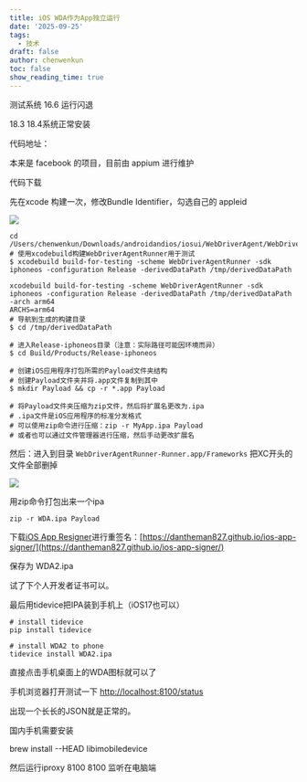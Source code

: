 ```yaml
---
title: iOS WDA作为App独立运行
date: '2025-09-25'
tags:
  - 技术
draft: false
author: chenwenkun
toc: false
show_reading_time: true
---
```

测试系统 16.6 运行闪退

18.3 18.4系统正常安装

代码地址：

本来是 facebook 的项目，目前由 appium 进行维护

代码下载

先在xcode 构建一次，修改Bundle Identifier，勾选自己的 appleid

![](https://prod-files-secure.s3.us-west-2.amazonaws.com/c205fb54-92b2-4987-8be3-972b67d27acc/cb756a73-27bc-4b0d-951a-858df3344b59/image.png?X-Amz-Algorithm=AWS4-HMAC-SHA256&X-Amz-Content-Sha256=UNSIGNED-PAYLOAD&X-Amz-Credential=ASIAZI2LB466SMCVDNV4%2F20251027%2Fus-west-2%2Fs3%2Faws4_request&X-Amz-Date=20251027T122201Z&X-Amz-Expires=3600&X-Amz-Security-Token=IQoJb3JpZ2luX2VjEOv%2F%2F%2F%2F%2F%2F%2F%2F%2F%2FwEaCXVzLXdlc3QtMiJIMEYCIQD6gGzEViFNCsEYvAv4uBm3QO3%2FqpnyGG59um7uhwpgyAIhANBPoG%2F%2BPy1Jsk%2BF2ORCfHM6LgZYiROXTLPfGZ2d5EE1KogECKT%2F%2F%2F%2F%2F%2F%2F%2F%2F%2FwEQABoMNjM3NDIzMTgzODA1IgzPXvoiQbPE0RdM9Pkq3ANIPtpFlHKaX26LsZIhwY9YkBjVMa%2BBkmq%2FLHtm6KhlpfLnzAAvGwAwm1o%2ByC1qxfASWtvxYH%2F%2FicfKppc%2ByURXwyR4BkBhQxk2hpwBgwF7WK4wYJ9X0VbrZEcoKImLAbb41TBOIfR1XaNMEixSxkpIdhALVizdZj4mq6O4iH5bdcTy0v0mha9hXVOYtw%2FoclEcZNZySeKQzIHwW8rcIk8B%2BJ1fGDiZIDoAOSZYWxm%2FzBCa1bZlR%2FkJ0PGsby4hVLo6I5Q1nzSWJ9CBYkOAHaj5w3kc4GlDEsEXW2ph%2B79AsnBWmlSp7vMEd0Q8b6HBsAi9UHqPVC1213xJdNY70TgpgIwnjs3L2D%2BEV4Lo0lGKQJE3KN6rdF1WW8QGitAZHHZJYTp96d9HfbSisWZ%2Fwj97qJoMu3QiiQ%2BTnA2mxosA8%2BYcuSlbUx9nar2KLMa8AtHBV06j1JB%2FNdgbX9TSFl7qbHWWLAz1RQjGaHrApbsX%2B3qE7LfgHf7fGg0s2vq9gSfVm4mxpLfFq6KIzpRYKuEV516v2v5U7oOsyDhnG2Mx7zg2RYVokRIXuos49HvdculPIwg1onGwe0w5QEFllHDUJNG8K89sxxuQo1N48VvgW97FCzJSAqx5HxAlqzC3qf3HBjqkAfpqXWwnpXK0eLR5CFCr0Cv2ZueDOCDJN1GyoX6Sf0zEw09bvbea6PAF1ZkdW1N%2BqeXKEfhGfkHeh3MQzdsEN4smE148%2BX9Pn2tFwPjdtXOqVJCKHNRg%2Fqd3PtC%2FcWKJBER%2Fd2MHTpsJWvDJSfrhuOPW7SDRS1c4fukPPV2c4OVD0woi4HDNCYDM0XJnrnN%2B4XgyIZB%2B782nFBlzC%2BgFXdA5uxwK&X-Amz-Signature=f05911a65e79774da85135245943c980ae15cb9dffb49692dd0af7d3b2eab728&X-Amz-SignedHeaders=host&x-amz-checksum-mode=ENABLED&x-id=GetObject)

```shell
cd /Users/chenwenkun/Downloads/androidandios/iosui/WebDriverAgent/WebDriverAgent
# 使用xcodebuild构建WebDriverAgentRunner用于测试
$ xcodebuild build-for-testing -scheme WebDriverAgentRunner -sdk iphoneos -configuration Release -derivedDataPath /tmp/derivedDataPath

xcodebuild build-for-testing -scheme WebDriverAgentRunner -sdk iphoneos -configuration Release -derivedDataPath /tmp/derivedDataPath -arch arm64
ARCHS=arm64
# 导航到生成的构建目录
$ cd /tmp/derivedDataPath

# 进入Release-iphoneos目录（注意：实际路径可能因环境而异）
$ cd Build/Products/Release-iphoneos

# 创建iOS应用程序打包所需的Payload文件夹结构
# 创建Payload文件夹并将.app文件复制到其中
$ mkdir Payload && cp -r *.app Payload

# 将Payload文件夹压缩为zip文件，然后将扩展名更改为.ipa
# .ipa文件是iOS应用程序的标准分发格式
# 可以使用zip命令进行压缩：zip -r MyApp.ipa Payload
# 或者也可以通过文件管理器进行压缩，然后手动更改扩展名
```

然后：进入到目录 `WebDriverAgentRunner-Runner.app/Frameworks` 把XC开头的文件全部删掉

![](https://prod-files-secure.s3.us-west-2.amazonaws.com/c205fb54-92b2-4987-8be3-972b67d27acc/358b8d2b-1bfe-4fb9-beb5-83e1de5f201e/image.png?X-Amz-Algorithm=AWS4-HMAC-SHA256&X-Amz-Content-Sha256=UNSIGNED-PAYLOAD&X-Amz-Credential=ASIAZI2LB466SMCVDNV4%2F20251027%2Fus-west-2%2Fs3%2Faws4_request&X-Amz-Date=20251027T122201Z&X-Amz-Expires=3600&X-Amz-Security-Token=IQoJb3JpZ2luX2VjEOv%2F%2F%2F%2F%2F%2F%2F%2F%2F%2FwEaCXVzLXdlc3QtMiJIMEYCIQD6gGzEViFNCsEYvAv4uBm3QO3%2FqpnyGG59um7uhwpgyAIhANBPoG%2F%2BPy1Jsk%2BF2ORCfHM6LgZYiROXTLPfGZ2d5EE1KogECKT%2F%2F%2F%2F%2F%2F%2F%2F%2F%2FwEQABoMNjM3NDIzMTgzODA1IgzPXvoiQbPE0RdM9Pkq3ANIPtpFlHKaX26LsZIhwY9YkBjVMa%2BBkmq%2FLHtm6KhlpfLnzAAvGwAwm1o%2ByC1qxfASWtvxYH%2F%2FicfKppc%2ByURXwyR4BkBhQxk2hpwBgwF7WK4wYJ9X0VbrZEcoKImLAbb41TBOIfR1XaNMEixSxkpIdhALVizdZj4mq6O4iH5bdcTy0v0mha9hXVOYtw%2FoclEcZNZySeKQzIHwW8rcIk8B%2BJ1fGDiZIDoAOSZYWxm%2FzBCa1bZlR%2FkJ0PGsby4hVLo6I5Q1nzSWJ9CBYkOAHaj5w3kc4GlDEsEXW2ph%2B79AsnBWmlSp7vMEd0Q8b6HBsAi9UHqPVC1213xJdNY70TgpgIwnjs3L2D%2BEV4Lo0lGKQJE3KN6rdF1WW8QGitAZHHZJYTp96d9HfbSisWZ%2Fwj97qJoMu3QiiQ%2BTnA2mxosA8%2BYcuSlbUx9nar2KLMa8AtHBV06j1JB%2FNdgbX9TSFl7qbHWWLAz1RQjGaHrApbsX%2B3qE7LfgHf7fGg0s2vq9gSfVm4mxpLfFq6KIzpRYKuEV516v2v5U7oOsyDhnG2Mx7zg2RYVokRIXuos49HvdculPIwg1onGwe0w5QEFllHDUJNG8K89sxxuQo1N48VvgW97FCzJSAqx5HxAlqzC3qf3HBjqkAfpqXWwnpXK0eLR5CFCr0Cv2ZueDOCDJN1GyoX6Sf0zEw09bvbea6PAF1ZkdW1N%2BqeXKEfhGfkHeh3MQzdsEN4smE148%2BX9Pn2tFwPjdtXOqVJCKHNRg%2Fqd3PtC%2FcWKJBER%2Fd2MHTpsJWvDJSfrhuOPW7SDRS1c4fukPPV2c4OVD0woi4HDNCYDM0XJnrnN%2B4XgyIZB%2B782nFBlzC%2BgFXdA5uxwK&X-Amz-Signature=88a7d54e42b835ef880ac40ce077faeada5fd097e0ca3d3414a1ece20ec2519a&X-Amz-SignedHeaders=host&x-amz-checksum-mode=ENABLED&x-id=GetObject)

用zip命令打包出来一个ipa

```shell
zip -r WDA.ipa Payload
```

下载[iOS App Resigner](https://zhida.zhihu.com/search?content_id=237756070&content_type=Article&match_order=1&q=iOS%20App%20Resigner&zd_token=eyJhbGciOiJIUzI1NiIsInR5cCI6IkpXVCJ9.eyJpc3MiOiJ6aGlkYV9zZXJ2ZXIiLCJleHAiOjE3NDQzNTQ0ODAsInEiOiJpT1MgQXBwIFJlc2lnbmVyIiwiemhpZGFfc291cmNlIjoiZW50aXR5IiwiY29udGVudF9pZCI6MjM3NzU2MDcwLCJjb250ZW50X3R5cGUiOiJBcnRpY2xlIiwibWF0Y2hfb3JkZXIiOjEsInpkX3Rva2VuIjpudWxsfQ.XGwOKX0ujlvhojSuRT3SlA0sDFnQK-FxDJr60CX6YqU&zhida_source=entity)进行重签名：[https://dantheman827.github.io/ios-app-signer/](https://dantheman827.github.io/ios-app-signer/)

保存为 WDA2.ipa

试了下个人开发者证书可以。

最后用tidevice把IPA装到手机上（iOS17也可以）

```shell
# install tidevice
pip install tidevice

# install WDA2 to phone
tidevice install WDA2.ipa
```

直接点击手机桌面上的WDA图标就可以了

手机浏览器打开测试一下 [http://localhost:8100/status](http://localhost:8100/status)

出现一个长长的JSON就是正常的。

国内手机需要安装

brew install --HEAD libimobiledevice

然后运行iproxy 8100 8100 监听在电脑端
